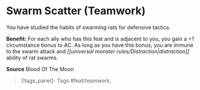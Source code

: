 ﻿---
cssclass: [feats]

---
# Swarm Scatter (Teamwork)

You have studied the habits of swarming rats for defensive tactics.

**Benefit:** For each ally who has this feat and is adjacent to you, you gain a +1 circumstance bonus to AC. As long as you have this bonus, you are immune to the swarm attack and _[[universal monster rules/Distraction|distraction]]_ ability of rat swarms.

**Source** Blood Of The Moon
>[!tags_panel]- Tags
> #feat/teamwork, 